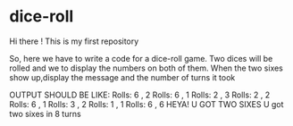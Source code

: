 # dice-roll
Hi there ! This is my first repository

So, here we have to write a code for a dice-roll game. Two dices will be rolled and we to display the numbers on both of them. When the two sixes show up,display the message and the number of turns it took
 
 OUTPUT SHOULD BE LIKE:
Rolls: 6 , 2
Rolls: 6 , 1
Rolls: 2 , 3
Rolls: 2 , 2
Rolls: 6 , 1
Rolls: 3 , 2
Rolls: 1 , 1
Rolls: 6 , 6
HEYA! U GOT TWO SIXES
U got two sixes in 8 turns
